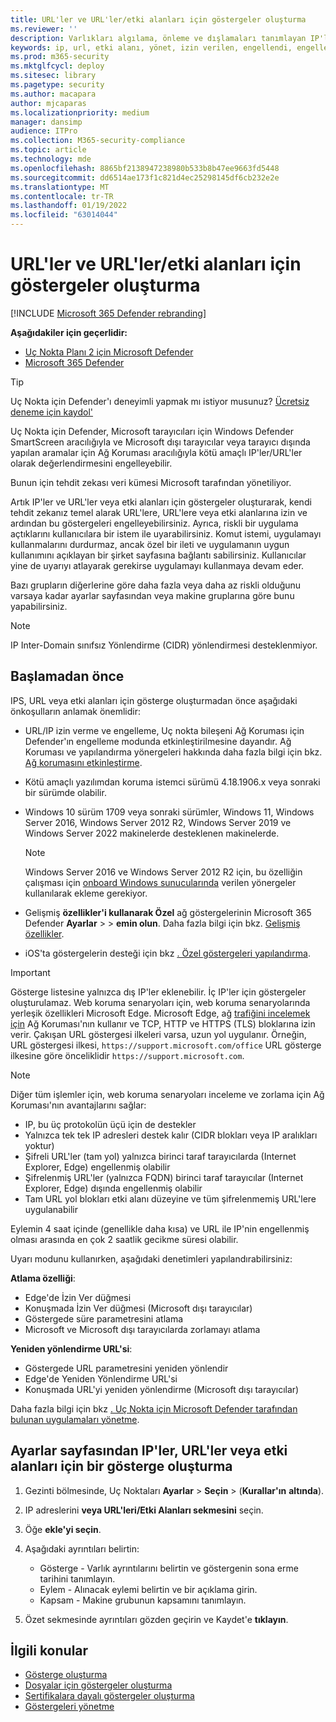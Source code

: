 ```yaml
---
title: URL'ler ve URL'ler/etki alanları için göstergeler oluşturma
ms.reviewer: ''
description: Varlıkları algılama, önleme ve dışlamaları tanımlayan IP'ler ve URL'ler/etki alanları için göstergeler oluşturun.
keywords: ip, url, etki alanı, yönet, izin verilen, engellendi, engelle, temizle, kötü amaçlı, dosya karma, ip adresi, url'ler, etki alanı
ms.prod: m365-security
ms.mktglfcycl: deploy
ms.sitesec: library
ms.pagetype: security
ms.author: macapara
author: mjcaparas
ms.localizationpriority: medium
manager: dansimp
audience: ITPro
ms.collection: M365-security-compliance
ms.topic: article
ms.technology: mde
ms.openlocfilehash: 8865bf2138947238980b533b8b47ee9663fd5448
ms.sourcegitcommit: dd6514ae173f1c821d4ec25298145df6cb232e2e
ms.translationtype: MT
ms.contentlocale: tr-TR
ms.lasthandoff: 01/19/2022
ms.locfileid: "63014044"
---
```

# <a name="create-indicators-for-ips-and-urlsdomains"></a>URL'ler ve URL'ler/etki alanları için göstergeler oluşturma

[!INCLUDE [Microsoft 365 Defender rebranding](../../includes/microsoft-defender.md)]

**Aşağıdakiler için geçerlidir:**
- [Uç Nokta Planı 2 için Microsoft Defender](https://go.microsoft.com/fwlink/p/?linkid=2154037)
- [Microsoft 365 Defender](https://go.microsoft.com/fwlink/?linkid=2118804)

> [!TIP]
> Uç Nokta için Defender'ı deneyimli yapmak mı istiyor musunuz? [Ücretsiz deneme için kaydol'](https://www.microsoft.com/WindowsForBusiness/windows-atp?ocid=docs-wdatp-automationexclusionlist-abovefoldlink)

Uç Nokta için Defender, Microsoft tarayıcıları için Windows Defender SmartScreen aracılığıyla ve Microsoft dışı tarayıcılar veya tarayıcı dışında yapılan aramalar için Ağ Koruması aracılığıyla kötü amaçlı IP'ler/URL'ler olarak değerlendirmesini engelleyebilir.

Bunun için tehdit zekası veri kümesi Microsoft tarafından yönetiliyor.

Artık IP'ler ve URL'ler veya etki alanları için göstergeler oluşturarak, kendi tehdit zekanız temel alarak URL'lere, URL'lere veya etki alanlarına izin ve ardından bu göstergeleri engelleyebilirsiniz. Ayrıca, riskli bir uygulama açtıklarını kullanıcılara bir istem ile uyarabilirsiniz. Komut istemi, uygulamayı kullanmalarını durdurmaz, ancak özel bir ileti ve uygulamanın uygun kullanımını açıklayan bir şirket sayfasına bağlantı sabilirsiniz. Kullanıcılar yine de uyarıyı atlayarak gerekirse uygulamayı kullanmaya devam eder.

Bazı grupların diğerlerine göre daha fazla veya daha az riskli olduğunu varsaya kadar ayarlar sayfasından veya makine gruplarına göre bunu yapabilirsiniz.

> [!NOTE]
> IP Inter-Domain sınıfsız Yönlendirme (CIDR) yönlendirmesi desteklenmiyor.

## <a name="before-you-begin"></a>Başlamadan önce

IPS, URL veya etki alanları için gösterge oluşturmadan önce aşağıdaki önkoşulların anlamak önemlidir:

- URL/IP izin verme ve engelleme, Uç nokta bileşeni Ağ Koruması için Defender'ın engelleme modunda etkinleştirilmesine dayandır. Ağ Koruması ve yapılandırma yönergeleri hakkında daha fazla bilgi için bkz. [Ağ korumasını etkinleştirme](enable-network-protection.md).
- Kötü amaçlı yazılımdan koruma istemci sürümü 4.18.1906.x veya sonraki bir sürümde olabilir. 
- Windows 10 sürüm 1709 veya sonraki sürümler, Windows 11, Windows Server 2016, Windows Server 2012 R2, Windows Server 2019 ve Windows Server 2022 makinelerde desteklenen makinelerde.

    > [!NOTE]
    > Windows Server 2016 ve Windows Server 2012 R2 için, bu özelliğin çalışması için [onboard Windows sunucularında](configure-server-endpoints.md#windows-server-2012-r2-and-windows-server-2016) verilen yönergeler kullanılarak ekleme gerekiyor.

- Gelişmiş **özellikler'i kullanarak Özel** ağ göstergelerinin Microsoft 365 Defender **Ayarlar** \>  \> **emin olun**. Daha fazla bilgi için bkz. [Gelişmiş özellikler](advanced-features.md).
- iOS'ta göstergelerin desteği için bkz [. Özel göstergeleri yapılandırma](/microsoft-365/security/defender-endpoint/ios-configure-features#configure-custom-indicators).

> [!IMPORTANT]
> Gösterge listesine yalnızca dış IP'ler eklenebilir. İç IP'ler için göstergeler oluşturulamaz.
> Web koruma senaryoları için, web koruma senaryolarında yerleşik özellikleri Microsoft Edge. Microsoft Edge, ağ [trafiğini incelemek için](network-protection.md) Ağ Koruması'nın kullanır ve TCP, HTTP ve HTTPS (TLS) bloklarına izin verir.
> Çakışan URL göstergesi ilkeleri varsa, uzun yol uygulanır. Örneğin, URL göstergesi ilkesi, `https://support.microsoft.com/office` URL gösterge ilkesine göre önceliklidir `https://support.microsoft.com`.

> [!NOTE]
> Diğer tüm işlemler için, web koruma senaryoları inceleme ve zorlama için Ağ Koruması'nın avantajlarını sağlar:
>
> - IP, bu üç protokolün üçü için de destekler
> - Yalnızca tek tek IP adresleri destek kalır (CIDR blokları veya IP aralıkları yoktur)
> - Şifreli URL'ler (tam yol) yalnızca birinci taraf tarayıcılarda (Internet Explorer, Edge) engellenmiş olabilir
> - Şifrelenmiş URL'ler (yalnızca FQDN) birinci taraf tarayıcılar (Internet Explorer, Edge) dışında engellenmiş olabilir
> - Tam URL yol blokları etki alanı düzeyine ve tüm şifrelenmemiş URL'lere uygulanabilir
>
> Eylemin 4 saat içinde (genellikle daha kısa) ve URL ile IP'nin engellenmiş olması arasında en çok 2 saatlik gecikme süresi olabilir.

Uyarı modunu kullanırken, aşağıdaki denetimleri yapılandırabilirsiniz:

**Atlama özelliği**:

- Edge'de İzin Ver düğmesi
- Konuşmada İzin Ver düğmesi (Microsoft dışı tarayıcılar)
- Göstergede süre parametresini atlama
- Microsoft ve Microsoft dışı tarayıcılarda zorlamayı atlama

**Yeniden yönlendirme URL'si**:

- Göstergede URL parametresini yeniden yönlendir
- Edge'de Yeniden Yönlendirme URL'si
- Konuşmada URL'yi yeniden yönlendirme (Microsoft dışı tarayıcılar)

Daha fazla bilgi için bkz [. Uç Nokta için Microsoft Defender tarafından bulunan uygulamaları yönetme](/cloud-app-security/mde-govern).

## <a name="create-an-indicator-for-ips-urls-or-domains-from-the-settings-page"></a>Ayarlar sayfasından IP'ler, URL'ler veya etki alanları için bir gösterge oluşturma

1. Gezinti bölmesinde, Uç Noktaları **Ayarlar** \> **Seçin** \> (**Kurallar'ın** **altında**).

2. IP adreslerini **veya URL'leri/Etki Alanları sekmesini** seçin.

3. Öğe **ekle'yi seçin**.

4. Aşağıdaki ayrıntıları belirtin:
   - Gösterge - Varlık ayrıntılarını belirtin ve göstergenin sona erme tarihini tanımlayın.
   - Eylem - Alınacak eylemi belirtin ve bir açıklama girin.
   - Kapsam - Makine grubunun kapsamını tanımlayın.

5. Özet sekmesinde ayrıntıları gözden geçirin ve Kaydet'e **tıklayın**.

## <a name="related-topics"></a>İlgili konular

- [Gösterge oluşturma](manage-indicators.md)
- [Dosyalar için göstergeler oluşturma](indicator-file.md)
- [Sertifikalara dayalı göstergeler oluşturma](indicator-certificates.md)
- [Göstergeleri yönetme](indicator-manage.md)
